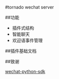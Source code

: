 #tornado wechat server

##功能

+ 插件式结构
+ 智能聊天
+ 欢迎语事件管理

##插件基础文档

##致谢

[wechat-python-sdk](https://github.com/wechat-python-sdk/wechat-python-sdk)